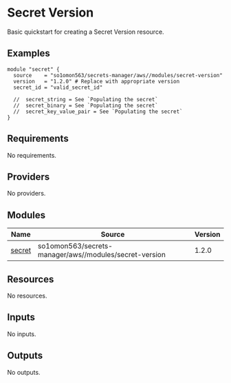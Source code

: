 # Secret Version

Basic quickstart for creating a Secret Version resource.
<!-- BEGINNING OF PRE-COMMIT-TERRAFORM DOCS HOOK -->


## Examples

```hcl
module "secret" {
  source    = "so1omon563/secrets-manager/aws//modules/secret-version"
  version   = "1.2.0" # Replace with appropriate version
  secret_id = "valid_secret_id"

  //  secret_string = See `Populating the secret`
  //  secret_binary = See `Populating the secret`
  //  secret_key_value_pair = See `Populating the secret`
}
```

## Requirements

No requirements.

## Providers

No providers.

## Modules

| Name | Source | Version |
|------|--------|---------|
| <a name="module_secret"></a> [secret](#module\_secret) | so1omon563/secrets-manager/aws//modules/secret-version | 1.2.0 |

## Resources

No resources.

## Inputs

No inputs.

## Outputs

No outputs.


<!-- END OF PRE-COMMIT-TERRAFORM DOCS HOOK -->
